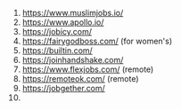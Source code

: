 1. https://www.muslimjobs.io/
2. https://www.apollo.io/
3. https://jobicy.com/
4. https://fairygodboss.com/ (for women's)
5. https://builtin.com/
6. https://joinhandshake.com/
7. https://www.flexjobs.com/ (remote)
8. https://remoteok.com/ (remote)
9. https://jobgether.com/
10. 
